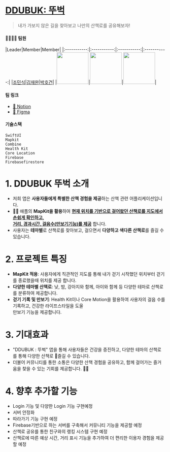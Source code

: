# **<u>DDUBUK: 뚜벅</u>**
> 내가 가보지 않은 길을 찾아보고 나만의 산책로를 공유해보자!



#### 👨‍👨‍👦‍👦 팀원

|Leader|Member|Member|
|:-----------:|:-----------:|:-----------:|:-----------:|
|[조민식](https://github.com/mongsik98)|[김재완](https://github.com/jaewan0091)|[박호건](https://github.com//ghrjs1998)|
|<img src="https://avatars.githubusercontent.com/u/56242414?v=4" width="100">|<img src="https://avatars.githubusercontent.com/u/144413519?v=4" width="100">|<img src="https://avatars.githubusercontent.com/u/75073299?v=4" width="100">|




    
#### 팀 링크

- [📒 Notion](https://www.notion.so/0ed8dfeb7125419ca9d8bd596e37e483?v=d5d5ac2dce8b4db8b2656f52b057bd6e&p=6d1f3215b80d4478b25a6358a41019b6&pm=s)
- [📱 Figma](https://www.figma.com/file/DIAZVRUZaqLVnWy93wGgo7/DDUBUK_뚜벅-team-library?type=design&node-id=0-1&mode=design&t=RcdJ12lBuBEpC0lI-0)


 

#### 기술스택
```
SwiftUI
Mapkit
Combine
Health Kit
Core Location
Firebase
Firebasefirestore
```

  

#  1. DDUBUK 뚜벅 소개
- 저희 앱은 **사용자들에게 특별한 산책 경험을 제공**하는 산책 관련 어플리케이션입니다. 
- 🚶‍♂️ 애플의 **MapKit을 활용**하여 **<u>현재 위치를 기반으로 걸어왔던 산책로를 지도에서 손쉽게 확인하고,  
거리, 경과시간, 걸음수(만보기기능)를 제공</u>** 합니다.
- 사용자는 **테마별**로 산책로를 찾아보고, 걸으면서 **다양하고 색다른 산책로**를 즐길 수 있습니다.


  
#  2. 프로젝트 특징   
- **MapKit 적용**: 사용자에게 직관적인 지도를 통해 내가 걷기 시작했던 위치부터 걷기를 종료했을때 위치를 제공 합니다.
- **다양한 테마별 산책로**: 낮, 밤, 강아지와 함께, 아이와 함께 등 다양한 테마로 산책로를 분류하여 제공합니다.
- **걷기 기록 및 만보기**: Health Kit이나 Core Motion을 활용하여 사용자의 걸음 수를 기록하고, 건강한 라이프스타일을 도울  
만보기 기능을 제공합니다.


    
#  3. 기대효과
- "DDUBUK : 뚜벅" 앱을 통해 사용자들은 건강을 증진하고, 다양한 테마의 산책로를 통해 다양한 산책로 즐길 수 있습니다. 
- 더불어 커뮤니티를 통한 소통은 다양한 산책 경험을 공유하고, 함께 걸어가는 즐거움을 찾을 수 있는 기회를 제공합니다. 👣🌿


  
#  4. 향후 추가할 기능
- Login 기능 및 다양한 Login 기능 구현예정
- 서버 안정화
- 따라가기 기능 구현 예정
- Firebase기반으로 하는 서버를 구축해서 커뮤니티 기능을 제공할 예정
- 산책로 공유를 통한 친구와의 랭킹 시스템 구현 예정
- 산책로에 따른 예상 시간, 거리 표시 기능을 추가하여 더 편리한 이용자 경험을 제공할 예정



